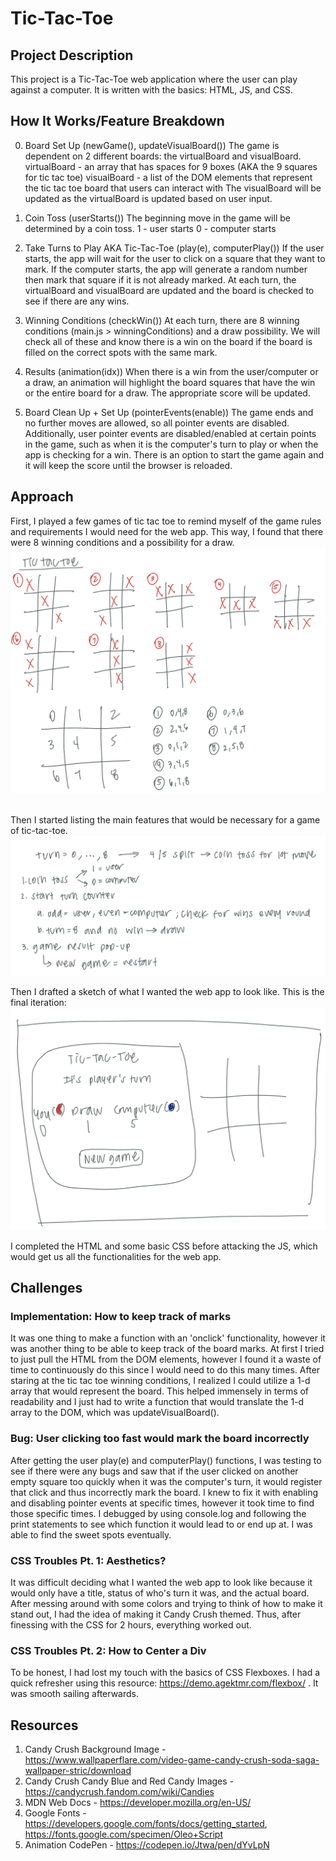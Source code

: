 # Tic-Tac-Toe 

## Project Description

This project is a Tic-Tac-Toe web application where the user can play against a computer. It is written with the basics: HTML, JS, and CSS. 

## How It Works/Feature Breakdown

0. Board Set Up (newGame(), updateVisualBoard())
    The game is dependent on 2 different boards: the virtualBoard and visualBoard.
    virtualBoard - an array that has spaces for 9 boxes (AKA the 9 squares for tic tac toe)
    visualBoard - a list of the DOM elements that represent the tic tac toe board that users can interact with
    The visualBoard will be updated as the virtualBoard is updated based on user input.

1. Coin Toss (userStarts())
    The beginning move in the game will be determined by a coin toss.
    1 - user starts
    0 - computer starts

2. Take Turns to Play AKA Tic-Tac-Toe (play(e), computerPlay())
    If the user starts, the app will wait for the user to click on a square that they want to mark. If the computer starts, the app will generate a random number then mark that square if it is not already marked. At each turn, the virtualBoard and visualBoard are updated and the board is checked to see if there are any wins.

3. Winning Conditions (checkWin())
    At each turn, there are 8 winning conditions (main.js > winningConditions) and a draw possibility. We will check all of these and know there is a win on the board if the board is filled on the correct spots with the same mark.

4. Results (animation(idx))
    When there is a win from the user/computer or a draw, an animation will highlight the board squares that have the win or the entire board for a draw. The appropriate score will be updated.

5. Board Clean Up + Set Up (pointerEvents(enable))
    The game ends and no further moves are allowed, so all pointer events are disabled. Additionally, user pointer events are disabled/enabled at certain points in the game, such as when it is the computer's turn to play or when the app is checking for a win.
    There is an option to start the game again and it will keep the score until the browser is reloaded.

## Approach

First, I played a few games of tic tac toe to remind myself of the game rules and requirements I would need for the web app. This way, I found that there were 8 winning conditions and a possibility for a draw.
![Win Conditions Brainstorm](src/winConditionsBrainstorm.jpeg)  
<br>

Then I started listing the main features that would be necessary for a game of tic-tac-toe.
![Features Brainstorm](src/featuresBrainstorm.jpeg)
<br>

Then I drafted a sketch of what I wanted the web app to look like. This is the final iteration:
![UI Sketch](src/UISketch.jpeg)
<br>

I completed the HTML and some basic CSS before attacking the JS, which would get us all the functionalities for the web app. 

## Challenges

### Implementation: How to keep track of marks
It was one thing to make a function with an 'onclick' functionality, however it was another thing to be able to keep track of the board marks. At first I tried to just pull the HTML from the DOM elements, however I found it a waste of time to continuously do this since I would need to do this many times. After staring at the tic tac toe winning conditions, I realized I could utilize a 1-d array that would represent the board. This helped immensely in terms of readability and I just had to write a function that would translate the 1-d array to the DOM, which was updateVisualBoard().

### Bug: User clicking too fast would mark the board incorrectly
After getting the user play(e) and computerPlay() functions, I was testing to see if there were any bugs and saw that if the user clicked on another empty square too quickly when it was the computer's turn, it would register that click and thus incorrectly mark the board. I knew to fix it with enabling and disabling pointer events at specific times, however it took time to find those specific times. I debugged by using console.log and following the print statements to see which function it would lead to or end up at. I was able to find the sweet spots eventually.

### CSS Troubles Pt. 1: Aesthetics?
It was difficult deciding what I wanted the web app to look like because it would only have a title, status of who's turn it was, and the actual board. After messing around with some colors and trying to think of how to make it stand out, I had the idea of making it Candy Crush themed. Thus, after finessing with the CSS for 2 hours, everything worked out.

### CSS Troubles Pt. 2: How to Center a Div
To be honest, I had lost my touch with the basics of CSS Flexboxes. I had a quick refresher using this resource: https://demo.agektmr.com/flexbox/ . It was smooth sailing afterwards.

## Resources
1. Candy Crush Background Image - https://www.wallpaperflare.com/video-game-candy-crush-soda-saga-wallpaper-stric/download
2. Candy Crush Candy Blue and Red Candy Images - https://candycrush.fandom.com/wiki/Candies 
3. MDN Web Docs - https://developer.mozilla.org/en-US/
4. Google Fonts - https://developers.google.com/fonts/docs/getting_started, https://fonts.google.com/specimen/Oleo+Script
5. Animation CodePen - https://codepen.io/Jtwa/pen/dYvLpN
